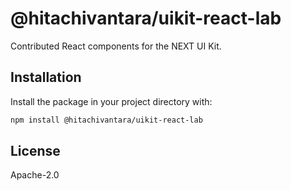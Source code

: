 # @hitachivantara/uikit-react-lab

Contributed React components for the NEXT UI Kit.

## Installation

Install the package in your project directory with:

```sh
npm install @hitachivantara/uikit-react-lab
```

## License

Apache-2.0